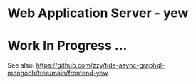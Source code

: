 # Web Application Server - yew

# Work In Progress ...

See also: https://github.com/zzy/tide-async-graphql-mongodb/tree/main/frontend-yew
